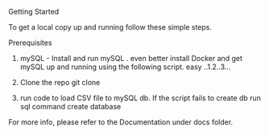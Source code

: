 Getting Started

To get a local copy up and running follow these simple steps.

Prerequisites
1. mySQL - Install and run mySQL . even better install Docker and get mySQL up and running using the
following script. easy ..1.2..3...



2. Clone the repo
git clone

3. run code to load CSV file to mySQL db. If the script fails to create db run sql command
create database

For more info, please refer to the Documentation under docs folder.



